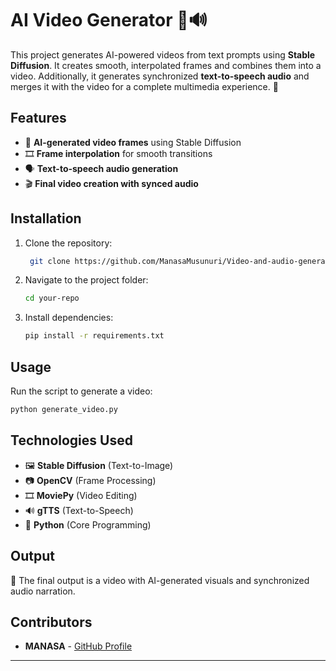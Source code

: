 # AI Video Generator 🎥🔊  

This project generates AI-powered videos from text prompts using **Stable Diffusion**. It creates smooth, interpolated frames and combines them into a video. Additionally, it generates synchronized **text-to-speech audio** and merges it with the video for a complete multimedia experience. 🚀  

## Features  
- 🎨 **AI-generated video frames** using Stable Diffusion  
- 🎞️ **Frame interpolation** for smooth transitions  
- 🗣️ **Text-to-speech audio generation**  
- 🎬 **Final video creation with synced audio**  

## Installation  
1. Clone the repository:  
   ```bash
    git clone https://github.com/ManasaMusunuri/Video-and-audio-generation.git
   ```  
2. Navigate to the project folder:  
   ```bash
   cd your-repo
   ```  
3. Install dependencies:  
   ```bash
   pip install -r requirements.txt
   ```  

## Usage  
Run the script to generate a video:  
```bash
python generate_video.py
```

## Technologies Used  
- 🖼️ **Stable Diffusion** (Text-to-Image)  
- 📷 **OpenCV** (Frame Processing)  
- 🎞️ **MoviePy** (Video Editing)  
- 🔊 **gTTS** (Text-to-Speech)  
- 🐍 **Python** (Core Programming)  

## Output  
🎥 The final output is a video with AI-generated visuals and synchronized audio narration.  

## Contributors  
- **MANASA** - [GitHub Profile](https://github.com/ManasaMusunuri)  

---

